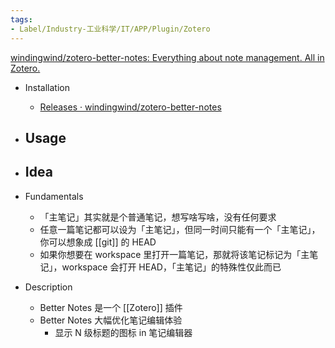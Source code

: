 ```yaml
---
tags:
- Label/Industry-工业科学/IT/APP/Plugin/Zotero
---
```


[windingwind/zotero-better-notes: Everything about note management. All in Zotero.](https://github.com/windingwind/zotero-better-notes)

- Installation
    - [Releases · windingwind/zotero-better-notes](https://github.com/windingwind/zotero-better-notes/releases)

- Usage
    - 

- Idea
    - 

- Fundamentals
    - 「主笔记」其实就是个普通笔记，想写啥写啥，没有任何要求
    - 任意一篇笔记都可以设为「主笔记」，但同一时间只能有一个「主笔记」，你可以想象成 [[git]] 的 HEAD
    - 如果你想要在 workspace 里打开一篇笔记，那就将该笔记标记为「主笔记」，workspace 会打开 HEAD，「主笔记」的特殊性仅此而已

- Description
    - Better Notes 是一个 [[Zotero]] 插件
    - Better Notes 大幅优化笔记编辑体验
        - 显示 N 级标题的图标 in 笔记编辑器
